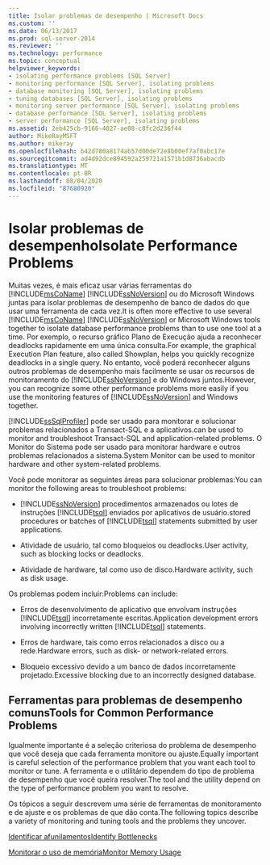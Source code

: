 ```yaml
---
title: Isolar problemas de desempenho | Microsoft Docs
ms.custom: ''
ms.date: 06/13/2017
ms.prod: sql-server-2014
ms.reviewer: ''
ms.technology: performance
ms.topic: conceptual
helpviewer_keywords:
- isolating performance problems [SQL Server]
- monitoring performance [SQL Server], isolating problems
- database monitoring [SQL Server], isolating problems
- tuning databases [SQL Server], isolating problems
- monitoring server performance [SQL Server], isolating problems
- database performance [SQL Server], isolating problems
- server performance [SQL Server], isolating problems
ms.assetid: 2eb425cb-9166-4027-ae08-c8fc2d236f44
author: MikeRayMSFT
ms.author: mikeray
ms.openlocfilehash: b42d780a8174ab57d00de72e8b00ef7af0abc17e
ms.sourcegitcommit: ad4d92dce894592a259721a1571b1d8736abacdb
ms.translationtype: MT
ms.contentlocale: pt-BR
ms.lasthandoff: 08/04/2020
ms.locfileid: "87680920"
---
```

# <a name="isolate-performance-problems"></a><span data-ttu-id="9b499-102">Isolar problemas de desempenho</span><span class="sxs-lookup"><span data-stu-id="9b499-102">Isolate Performance Problems</span></span>
  <span data-ttu-id="9b499-103">Muitas vezes, é mais eficaz usar várias ferramentas do [!INCLUDE[msCoName](../../includes/msconame-md.md)] [!INCLUDE[ssNoVersion](../../includes/ssnoversion-md.md)] ou do Microsoft Windows juntas para isolar problemas de desempenho de banco de dados do que usar uma ferramenta de cada vez.</span><span class="sxs-lookup"><span data-stu-id="9b499-103">It is often more effective to use several [!INCLUDE[msCoName](../../includes/msconame-md.md)] [!INCLUDE[ssNoVersion](../../includes/ssnoversion-md.md)] or Microsoft Windows tools together to isolate database performance problems than to use one tool at a time.</span></span> <span data-ttu-id="9b499-104">Por exemplo, o recurso gráfico Plano de Execução ajuda a reconhecer deadlocks rapidamente em uma única consulta.</span><span class="sxs-lookup"><span data-stu-id="9b499-104">For example, the graphical Execution Plan feature, also called Showplan, helps you quickly recognize deadlocks in a single query.</span></span> <span data-ttu-id="9b499-105">No entanto, você poderá reconhecer alguns outros problemas de desempenho mais facilmente se usar os recursos de monitoramento do [!INCLUDE[ssNoVersion](../../includes/ssnoversion-md.md)] e do Windows juntos.</span><span class="sxs-lookup"><span data-stu-id="9b499-105">However, you can recognize some other performance problems more easily if you use the monitoring features of [!INCLUDE[ssNoVersion](../../includes/ssnoversion-md.md)] and Windows together.</span></span>  
  
 [!INCLUDE[ssSqlProfiler](../../includes/sssqlprofiler-md.md)] <span data-ttu-id="9b499-106">pode ser usado para monitorar e solucionar problemas relacionados a Transact-SQL e a aplicativos.</span><span class="sxs-lookup"><span data-stu-id="9b499-106">can be used to monitor and troubleshoot Transact-SQL and application-related problems.</span></span> <span data-ttu-id="9b499-107">O Monitor do Sistema pode ser usado para monitorar hardware e outros problemas relacionados a sistema.</span><span class="sxs-lookup"><span data-stu-id="9b499-107">System Monitor can be used to monitor hardware and other system-related problems.</span></span>  
  
 <span data-ttu-id="9b499-108">Você pode monitorar as seguintes áreas para solucionar problemas:</span><span class="sxs-lookup"><span data-stu-id="9b499-108">You can monitor the following areas to troubleshoot problems:</span></span>  
  
-   [!INCLUDE[ssNoVersion](../../includes/ssnoversion-md.md)] <span data-ttu-id="9b499-109">procedimentos armazenados ou lotes de instruções [!INCLUDE[tsql](../../includes/tsql-md.md)] enviados por aplicativos de usuário.</span><span class="sxs-lookup"><span data-stu-id="9b499-109">stored procedures or batches of [!INCLUDE[tsql](../../includes/tsql-md.md)] statements submitted by user applications.</span></span>  
  
-   <span data-ttu-id="9b499-110">Atividade de usuário, tal como bloqueios ou deadlocks.</span><span class="sxs-lookup"><span data-stu-id="9b499-110">User activity, such as blocking locks or deadlocks.</span></span>  
  
-   <span data-ttu-id="9b499-111">Atividade de hardware, tal como uso de disco.</span><span class="sxs-lookup"><span data-stu-id="9b499-111">Hardware activity, such as disk usage.</span></span>  
  
 <span data-ttu-id="9b499-112">Os problemas podem incluir:</span><span class="sxs-lookup"><span data-stu-id="9b499-112">Problems can include:</span></span>  
  
-   <span data-ttu-id="9b499-113">Erros de desenvolvimento de aplicativo que envolvam instruções [!INCLUDE[tsql](../../includes/tsql-md.md)] incorretamente escritas.</span><span class="sxs-lookup"><span data-stu-id="9b499-113">Application development errors involving incorrectly written [!INCLUDE[tsql](../../includes/tsql-md.md)] statements.</span></span>  
  
-   <span data-ttu-id="9b499-114">Erros de hardware, tais como erros relacionados a disco ou a rede.</span><span class="sxs-lookup"><span data-stu-id="9b499-114">Hardware errors, such as disk- or network-related errors.</span></span>  
  
-   <span data-ttu-id="9b499-115">Bloqueio excessivo devido a um banco de dados incorretamente projetado.</span><span class="sxs-lookup"><span data-stu-id="9b499-115">Excessive blocking due to an incorrectly designed database.</span></span>  
  
## <a name="tools-for-common-performance-problems"></a><span data-ttu-id="9b499-116">Ferramentas para problemas de desempenho comuns</span><span class="sxs-lookup"><span data-stu-id="9b499-116">Tools for Common Performance Problems</span></span>  
 <span data-ttu-id="9b499-117">Igualmente importante é a seleção criteriosa do problema de desempenho que você deseja que cada ferramenta monitore ou ajuste.</span><span class="sxs-lookup"><span data-stu-id="9b499-117">Equally important is careful selection of the performance problem that you want each tool to monitor or tune.</span></span> <span data-ttu-id="9b499-118">A ferramenta e o utilitário dependem do tipo de problema de desempenho que você queira resolver.</span><span class="sxs-lookup"><span data-stu-id="9b499-118">The tool and the utility depend on the type of performance problem you want to resolve.</span></span>  
  
 <span data-ttu-id="9b499-119">Os tópicos a seguir descrevem uma série de ferramentas de monitoramento e de ajuste e os problemas de que dão conta.</span><span class="sxs-lookup"><span data-stu-id="9b499-119">The following topics describe a variety of monitoring and tuning tools and the problems they uncover.</span></span>  
  
 [<span data-ttu-id="9b499-120">Identificar afunilamentos</span><span class="sxs-lookup"><span data-stu-id="9b499-120">Identify Bottlenecks</span></span>](identify-bottlenecks.md)  
  
 [<span data-ttu-id="9b499-121">Monitorar o uso de memória</span><span class="sxs-lookup"><span data-stu-id="9b499-121">Monitor Memory Usage</span></span>](../performance-monitor/monitor-memory-usage.md)  
  
  
